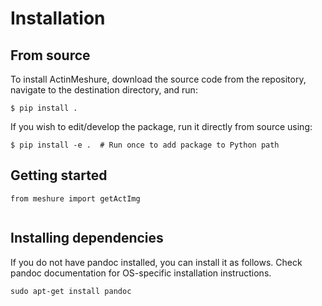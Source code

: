 # Installation 

## From source 

To install ActinMeshure, download the source code from the repository, navigate to the destination directory, and run:  

`$ pip install .`

If you wish to edit/develop the package, run it directly from source using:

`$ pip install -e .  # Run once to add package to Python path`

## Getting started

```{python}
from meshure import getActImg


```

## Installing dependencies 

If you do not have pandoc installed, you can install it as follows. Check pandoc documentation for OS-specific installation instructions. 

```{bash}
sudo apt-get install pandoc 
```